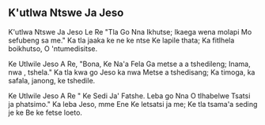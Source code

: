 ## K'utlwa Ntswe Ja Jeso

K'utlwa Ntswe Ja Jeso Le Re "Tla Go Nna Ikhutse;
Ikaega wena molapi Mo sefubeng sa me."
Ka tla jaaka ke ne ke ntse Ke lapile thata;
Ka fitlhela boikhutso, O 'ntumedisitse.

Ke Utlwile Jeso A Re, "Bona, Ke Na'a Fela
Ga metse a a tshedileng; Inama, nwa , tshela."
Ka tla kwa go Jeso ka nwa Metse a tshedisang;
Ka timoga, ka safala, janong, ke tshedile.

Ke Utlwile Jeso A Re " Ke Sedi Ja' Fatshe.
Leba go Nna O tlhabelwe Tsatsi ja phatsimo."
Ka leba Jeso, mme Ene Ke letsatsi ja me;
Ke tla tsama'a seding je ke Be ke fetse loeto.


